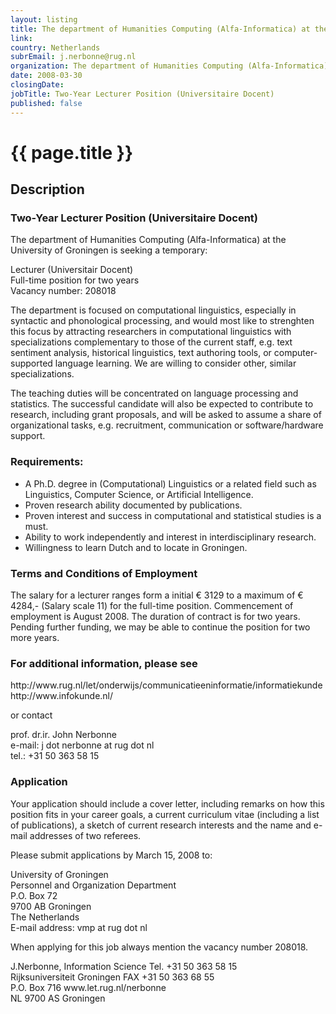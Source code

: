 ```yaml
---
layout: listing
title: The department of Humanities Computing (Alfa-Informatica) at the University of Groningen - Two-Year Lecturer Position (Universitaire Docent)
link:
country: Netherlands
subrEmail: j.nerbonne@rug.nl
organization: The department of Humanities Computing (Alfa-Informatica) at the University of Groningen 
date: 2008-03-30
closingDate: 
jobTitle: Two-Year Lecturer Position (Universitaire Docent)
published: false
---
```



# {{ page.title }}

## Description





<h3>Two-Year Lecturer Position (Universitaire Docent)</h3>
<p>The department of Humanities Computing (Alfa-Informatica) at the University of Groningen is seeking a temporary:</p>

<p>Lecturer (Universitair Docent)<br />
Full-time position for two years<br />
Vacancy number: 208018</p>

<p>The department is focused on computational linguistics, especially in syntactic and phonological processing, and would most like to strenghten this focus by attracting researchers in computational linguistics with specializations complementary to those of the current staff, e.g. text sentiment analysis, historical linguistics, text authoring tools, or computer-supported language learning. We are willing to consider other, similar specializations.</p>

<p>The teaching duties will be concentrated on language processing and statistics. The successful candidate will also be expected to contribute to research, including grant proposals, and will be asked to assume a share of organizational tasks, e.g. recruitment, communication or software/hardware support.</p>

<h3>Requirements:</h3>

<ul>
<li>A Ph.D. degree in (Computational) Linguistics or a related field such as Linguistics, Computer Science, or Artificial Intelligence.</li>
<li>Proven research ability documented by publications.</li>
<li>Proven interest and success in computational and statistical studies is a must.</li>
<li>Ability to work independently and interest in interdisciplinary research.</li>
<li>Willingness to learn Dutch and to locate in Groningen.</li>
</ul>

<h3>Terms and Conditions of Employment</h3>
<p>
The salary for a lecturer ranges form a initial € 3129 to a maximum of € 4284,- (Salary scale 11) for the full-time position. Commencement of employment is August 2008. The duration of contract is for two years. Pending further funding, we may be able to continue the position for two more years.
</p>

<h3>For additional information, please see</h3>

<p>
http://www.rug.nl/let/onderwijs/communicatieeninformatie/informatiekunde
<br />http://www.infokunde.nl/
</p>
<p>
or contact
</p>
<p>

prof. dr.ir. John Nerbonne<br />
e-mail: j dot nerbonne at rug dot nl<br />
tel.:             +31 50 363 58 15<br />
</p>


<h3>Application</h3>
<p>
Your application should include a cover letter, including remarks on how this position fits in your career goals, a current curriculum vitae (including a list of publications), a sketch of current research interests and the name and e-mail addresses of two referees.
</p>

<p>Please submit applications by March 15, 2008 to:</p>

<p>University of Groningen<br />
Personnel and Organization Department<br />
P.O. Box 72<br />
9700 AB Groningen<br />
The Netherlands<br />
E-mail address: vmp at rug dot nl<br />
</p>

<p>When applying for this job always mention the vacancy number 208018.
</p>
<p>
J.Nerbonne, Information Science   Tel. +31 50 363 58 15<br />
Rijksuniversiteit Groningen       FAX  +31 50 363 68 55<br />
P.O. Box 716                      www.let.rug.nl/nerbonne<br />
NL 9700 AS Groningen<br />
<p/>

